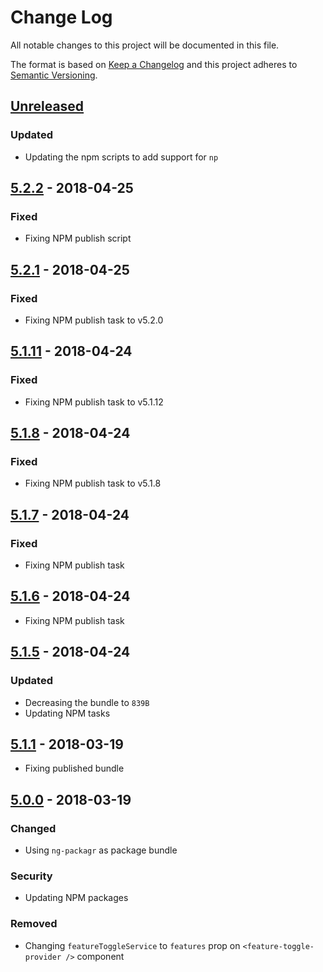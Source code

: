 # Change Log
All notable changes to this project will be documented in this file.

The format is based on [Keep a Changelog](http://keepachangelog.com/)
and this project adheres to [Semantic Versioning](http://semver.org/).

## [Unreleased][]
### Updated
- Updating the npm scripts to add support for `np`


## [5.2.2][] - 2018-04-25
### Fixed
- Fixing NPM publish script

## [5.2.1][] - 2018-04-25
### Fixed
- Fixing NPM publish task to v5.2.0

## [5.1.11][] - 2018-04-24
### Fixed
- Fixing NPM publish task to v5.1.12

## [5.1.8][] - 2018-04-24
### Fixed
- Fixing NPM publish task to v5.1.8

## [5.1.7][] - 2018-04-24
### Fixed
- Fixing NPM publish task

## [5.1.6][] - 2018-04-24
- Fixing NPM publish task

## [5.1.5][] - 2018-04-24
### Updated
- Decreasing the bundle to `839B`
- Updating NPM tasks

## [5.1.1][] - 2018-03-19
- Fixing published bundle 

## [5.0.0][] - 2018-03-19
### Changed
- Using `ng-packagr` as package bundle

### Security
- Updating NPM packages

### Removed
- Changing `featureToggleService` to `features` prop on `<feature-toggle-provider />` component

[Unreleased]: https://github.com/willmendesneto/ngx-feature-toggle/compare/v5.2.2...HEAD
[5.2.2]: https://github.com/willmendesneto/ngx-feature-toggle/compare/v5.2.1...v5.2.2
[5.2.1]: https://github.com/willmendesneto/ngx-feature-toggle/compare/v5.1.11...v5.2.1
[5.1.11]: https://github.com/willmendesneto/ngx-feature-toggle/compare/v5.1.8...v5.1.11
[5.1.8]: https://github.com/willmendesneto/ngx-feature-toggle/compare/v5.1.7...v5.1.8
[5.1.7]: https://github.com/willmendesneto/ngx-feature-toggle/compare/v5.1.6...v5.1.7
[5.1.6]: https://github.com/willmendesneto/ngx-feature-toggle/compare/v5.1.5...v5.1.6
[5.1.5]: https://github.com/willmendesneto/ngx-feature-toggle/compare/v5.1.0...v5.1.5
[5.1.1]: https://github.com/willmendesneto/ngx-feature-toggle/tree/v5.1.1
[5.0.0]: https://github.com/willmendesneto/ngx-feature-toggle/tree/v5.0.0
